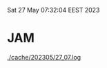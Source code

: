 Sat 27 May 07:32:04 EEST 2023
# JAM
<a href='./cache/202305/27_07.log'>./cache/202305/27_07.log</a>
